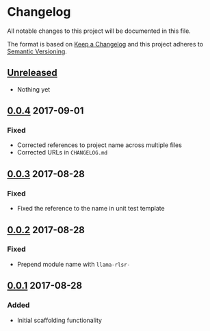 # Changelog
All notable changes to this project will be documented in this file.

The format is based on [Keep a Changelog](http://keepachangelog.com/)
and this project adheres to [Semantic Versioning](http://semver.org/).

## [Unreleased]
- Nothing yet

## [0.0.4] 2017-09-01
### Fixed
- Corrected references to project name across multiple files
- Corrected URLs in `CHANGELOG.md`

## [0.0.3] 2017-08-28
### Fixed 
- Fixed the reference to the name in unit test template

## [0.0.2] 2017-08-28
### Fixed 
- Prepend module name with `llama-rlsr-`

## [0.0.1] 2017-08-28
### Added
- Initial scaffolding functionality 

[Unreleased]: https://github.com/HopefulLlama/generator-llama-rlsr/compare/v0.0.4...HEAD
[0.0.4]: https://github.com/HopefulLlama/generator-llama-rlsr/compare/v0.0.3...v0.0.4
[0.0.3]: https://github.com/HopefulLlama/generator-llama-rlsr/compare/v0.0.2...v0.0.3
[0.0.2]: https://github.com/HopefulLlama/generator-llama-rlsr/compare/v0.0.1...v0.0.2
[0.0.1]: https://github.com/HopefulLlama/generator-llama-rlsr/compare/4e7b26898b519a3ffb1d5b2cba69b5356f022555...v0.0.1